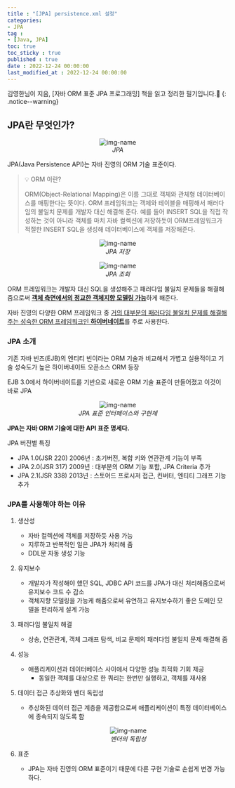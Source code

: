 ```yaml
---
title : "[JPA] persistence.xml 설정"
categories:
- JPA
tag :
- [Java, JPA]
toc: true
toc_sticky : true
published : true
date : 2022-12-24 00:00:00
last_modified_at : 2022-12-24 00:00:00
---
```






김영한님이 지음, [자바 ORM 표준 JPA 프로그래밍] 책을 읽고 정리한 필기입니다.📢
{: .notice--warning}



## JPA란 무엇인가?

<p align="center">
  <img alt="img-name" src="https://user-images.githubusercontent.com/13410737/209441426-bff0d8a4-ca75-4e99-bc6c-11fc1aa8fb5a.png">
  <br>
    <em>JPA</em>
</p>

JPA(Java Persistence API)는 자바 진영의 ORM 기술 표준이다.

> 💡 ORM 이란?
>
> ORM(Object-Relational Mapping)은 이름 그대로 객체와 관체형 데이터베이스를 매핑한다는 뜻이다. ORM 프레임워크는 객체와 테이블을 매핑해서 패러다임의 불일치 문제를 개발자 대신 해결해 준다. 예를 들어 INSERT SQL을 직접 작성하는 것이 아니라 객체를 마치 자바 컬렉션에 저장하듯이 ORM프레임워크가 적절한 INSERT SQL을 생성해 데이터베이스에 객체를 저장해준다.



<p align="center">
  <img alt="img-name" src="https://user-images.githubusercontent.com/13410737/209441903-529569af-8516-4e21-9d80-654ab26b0994.png">
  <br>
    <em>JPA 저장</em>
</p>

<p align="center">
  <img alt="img-name" src="https://user-images.githubusercontent.com/13410737/209441825-02ab6353-180e-43d6-a15b-37c3657e67a4.png">
  <br>
    <em>JPA 조회</em>
</p>

ORM 프레임워크는 개발자 대신 SQL을 생성해주고 패러다임 불일치 문제들을 해결해줌으로써 <u>**객체 측면에서의 정교한 객체지향 모델링 가능**</u>하게 해준다.

자바 진영의 다양한 ORM 프레임워크 중 <u>거의 대부분의 패러다임 불일치 문제를 해결해주는 성숙한 ORM 프레임워크인 **하이버네이트**</u>를 주로 사용한다.



### JPA 소개

기존 자바 빈즈(EJB)의 엔티티 빈이라는 ORM 기술과 비교해서 가볍고 실용적이고 기술 성숙도가 높은 하이버네이트 오픈소스 ORM 등장

EJB 3.0에서 하이버네이트를 기반으로 새로운 ORM 기술 표준이 만들어졌고 이것이 바로 JPA

<p align="center">
  <img alt="img-name" src="https://user-images.githubusercontent.com/13410737/209442407-d5024cce-60c1-4532-a893-28db7649407c.png">
  <br>
    <em>JPA 표준 인터페이스와 구현체</em>
</p>

**JPA는 자바 ORM 기술에 대한 API 표준 명세다.** 

JPA 버전별 특징

- JPA 1.0(JSR 220) 2006년 : 초기버전, 복합 키와 연관관계 기능이 부족
- JPA 2.0(JSR 317) 2009년 : 대부분의 ORM 기능 포함, JPA Criteria 추가
- JPA 2.1(JSR 338) 2013년 : 스토어드 프로시저 접근, 컨버터, 엔티티 그래프 기능 추가



### JPA를 사용해야 하는 이유

1. 생산성

    - 자바 컬렉션에 객체를 저장하듯 사용 가능
    - 지루하고 반복적인 일은 JPA가 처리해 줌
    - DDL문 자동 생성 기능

2. 유지보수

    - 개발자가 작성해야 했던 SQL, JDBC API 코드를 JPA가 대신 처리해줌으로써 유지보수 코드 수 감소
    - 객체지향 모델링을 가능케 해줌으로써 유연하고 유지보수하기 좋은 도메인 모델을 편리하게 설계 가능

3. 패러다임 불일치 해결

    - 상송, 연관관계, 객체 그래프 탐색, 비교 문제의 패러다임 불일치 문제 해결해 줌

4. 성능

    - 애플리케이션과 데이터베이스 사이에서 다양한 성능 최적화 기회 제공
        - 동일한 객체를 대상으로 한 쿼리는 한번만 실행하고, 객체를 재사용

5. 데이터 접근 추상화와 벤더 독립성

    - 추상화된 데이터 접근 계층을 제공함으로써 애플리케이션이 특정 데이터베이스에 종속되지 않도록 함

        <p align="center">
          <img alt="img-name" src="https://user-images.githubusercontent.com/13410737/209442854-4ec219f8-7d66-4eec-bd37-2501651326b1.png">
          <br>
            <em>벤더의 독립성</em>
        </p>
    
        

6. 표준

    - JPA는 자바 진영의 ORM 표준이기 때문에 다른 구현 기술로 손쉽게 변경 가능하다.
